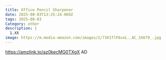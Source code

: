 ```yaml
---
title: Office Pencil Sharpener
date: 2025-08-03T13:25:24.069Z
tags: 2025-08-03
Category: other
description: |
  1.XX 
image: https://m.media-amazon.com/images/I/71K1TlF6soL._AC_SX679_.jpg
---
```

https://amzlink.to/az0kecMG0TXgX  AD